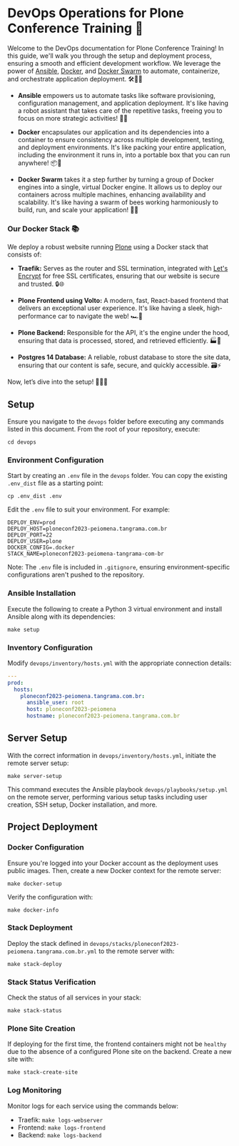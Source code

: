 # DevOps Operations for Plone Conference Training 🚀

Welcome to the DevOps documentation for Plone Conference Training! In this guide, we'll walk you through the setup and deployment process, ensuring a smooth and efficient development workflow. We leverage the power of [Ansible](https://www.ansible.com/), [Docker](https://www.docker.com/), and [Docker Swarm](https://docs.docker.com/engine/swarm/) to automate, containerize, and orchestrate application deployment. 🛠️🐳🌐

- **Ansible** empowers us to automate tasks like software provisioning, configuration management, and application deployment. It's like having a robot assistant that takes care of the repetitive tasks, freeing you to focus on more strategic activities! 🤖✨

- **Docker** encapsulates our application and its dependencies into a container to ensure consistency across multiple development, testing, and deployment environments. It's like packing your entire application, including the environment it runs in, into a portable box that you can run anywhere! 📦🚀

- **Docker Swarm** takes it a step further by turning a group of Docker engines into a single, virtual Docker engine. It allows us to deploy our containers across multiple machines, enhancing availability and scalability. It's like having a swarm of bees working harmoniously to build, run, and scale your application! 🐝🌟

### Our Docker Stack 📚

We deploy a robust website running [Plone](https://plone.org/) using a Docker stack that consists of:

- **Traefik:** Serves as the router and SSL termination, integrated with [Let's Encrypt](https://letsencrypt.org/) for free SSL certificates, ensuring that our website is secure and trusted. 🔒🌐

- **Plone Frontend using Volto:** A modern, fast, React-based frontend that delivers an exceptional user experience. It's like having a sleek, high-performance car to navigate the web! 🏎️💨

- **Plone Backend:** Responsible for the API, it's the engine under the hood, ensuring that data is processed, stored, and retrieved efficiently. 🏭🚀

- **Postgres 14 Database:** A reliable, robust database to store the site data, ensuring that our content is safe, secure, and quickly accessible. 🗃️⚡


Now, let’s dive into the setup! 🏊‍♂️💫
## Setup

Ensure you navigate to the `devops` folder before executing any commands listed in this document. From the root of your repository, execute:

```shell
cd devops
```

### Environment Configuration

Start by creating an `.env` file in the `devops` folder. You can copy the existing `.env_dist` file as a starting point:

```shell
cp .env_dist .env
```

Edit the `.env` file to suit your environment. For example:

```
DEPLOY_ENV=prod
DEPLOY_HOST=ploneconf2023-peiomena.tangrama.com.br
DEPLOY_PORT=22
DEPLOY_USER=plone
DOCKER_CONFIG=.docker
STACK_NAME=ploneconf2023-peiomena-tangrama-com-br
```

Note: The `.env` file is included in `.gitignore`, ensuring environment-specific configurations aren't pushed to the repository.

### Ansible Installation

Execute the following to create a Python 3 virtual environment and install Ansible along with its dependencies:

```shell
make setup
```

### Inventory Configuration

Modify `devops/inventory/hosts.yml` with the appropriate connection details:

```yaml
---
prod:
  hosts:
    ploneconf2023-peiomena.tangrama.com.br:
      ansible_user: root
      host: ploneconf2023-peiomena
      hostname: ploneconf2023-peiomena.tangrama.com.br
```

## Server Setup

With the correct information in `devops/inventory/hosts.yml`, initiate the remote server setup:

```shell
make server-setup
```

This command executes the Ansible playbook `devops/playbooks/setup.yml` on the remote server, performing various setup tasks including user creation, SSH setup, Docker installation, and more.

## Project Deployment

### Docker Configuration

Ensure you're logged into your Docker account as the deployment uses public images. Then, create a new Docker context for the remote server:

```shell
make docker-setup
```

Verify the configuration with:

```shell
make docker-info
```

### Stack Deployment

Deploy the stack defined in `devops/stacks/ploneconf2023-peiomena.tangrama.com.br.yml` to the remote server with:

```shell
make stack-deploy
```

### Stack Status Verification

Check the status of all services in your stack:

```shell
make stack-status
```

### Plone Site Creation

If deploying for the first time, the frontend containers might not be `healthy` due to the absence of a configured Plone site on the backend. Create a new site with:

```shell
make stack-create-site
```

### Log Monitoring

Monitor logs for each service using the commands below:

- Traefik: ```make logs-webserver```
- Frontend: ```make logs-frontend```
- Backend: ```make logs-backend```
